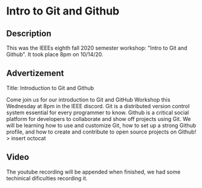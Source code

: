 # Intro to Git and Github

## Description 
This was the IEEEs eighth fall 2020 semester workshop: "Intro to Git and Github". It took place 8pm on 10/14/20. 

## Advertizement 
Title: Introduction to Git and Github

Come join us for our introduction to Git and GitHub Workshop this Wednesday at 8pm in the IEEE discord. Git is a distributed version control system essential for every programmer to know. Github is a critical social platform for developers to collaborate and show off projects using Git. We will be learning how to use and customize Git, how to set up a strong Github profile, and how to create and contribute to open source projects on Github!
\> insert octocat 

## Video
The youtube recording will be appended when finished, we had some techinical dificulties recording it. 